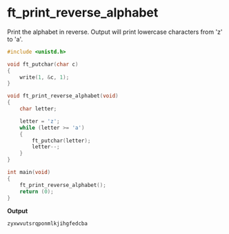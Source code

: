 # ft_print_reverse_alphabet
Print the alphabet in reverse. Output will print lowercase characters from 'z' to 'a'.
```c
#include <unistd.h>

void ft_putchar(char c)
{
	write(1, &c, 1);
}

void ft_print_reverse_alphabet(void)
{
	char letter;

	letter = 'z';
	while (letter >= 'a')
	{
		ft_putchar(letter);
		letter--;
	}
}

int main(void)
{
	ft_print_reverse_alphabet();
	return (0);
}
```
**Output**
```c
zyxwvutsrqponmlkjihgfedcba
```
